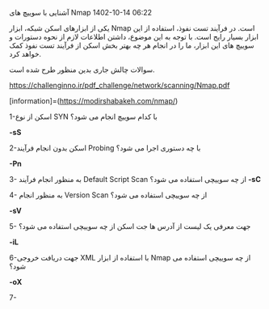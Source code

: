  آشنایی با سوییچ های Nmap
1402-10-14 06:22

یکی از ابزارهای اسکن شبکه، ابزار Nmap است. در فرآیند تست نفوذ، استفاده از این ابزار بسیار رایج است. با توجه به این موضوع، داشتن اطلاعات لازم از نحوه دستورات و سوییچ های این ابزار، ما را در انجام هر چه بهتر بخش اسکن از فرآیند تست نفوذ کمک خواهد کرد.

سوالات چالش جاری بدین منظور طرح شده است.

https://challenginno.ir/pdf_challenge/network/scanning/Nmap.pdf

[information]=(https://modirshabakeh.com/nmap/)

1-اسکن از نوع SYN با کدام سوییچ انجام می شود؟ 

**-sS**

2-اسکن بدون انجام فرآیند Probing با چه دستوری اجرا می شود؟ 

**-Pn**

3- به منظور انجام فرآیند Default Script Scan از چه سوییچی استفاده می شود؟ 
**-sC**

4- به منظور انجام Version Scan از چه سوییچی استفاده می شود؟ 

**-sV**

5- جهت معرفی یک لیست از آدرس ها جت اسکن از چه سوییچی استفاده می شود؟ 

**-iL**

6-جهت دریافت خروجی XML با استفاده از ابزار Nmap از چه سوییچی استفاده می شود؟ 

**-oX**

 7-
 
